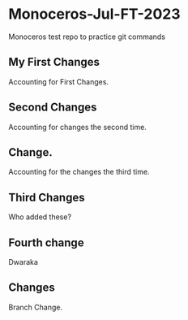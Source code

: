 # Monoceros-Jul-FT-2023
Monoceros test repo to practice git commands


## My First Changes


Accounting for First Changes.


## Second Changes 

Accounting for changes the second time.


## Change.

Accounting for the changes the third time.
## Third Changes

Who added these?

## Fourth change 
Dwaraka

## Changes

Branch Change.